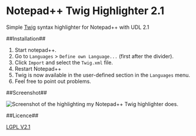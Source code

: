 Notepad++ Twig Highlighter 2.1
==============================

Simple [Twig](http://twig.sensiolabs.org/) syntax highlighter for Notepad++ with UDL 2.1

##Installation##

1. Start notepad++.
2. Go to `Languages` > `Define own Language...` (first after the divider).
3. Click `Import` and select the `Twig.xml` file.
4. Restart Notepad++
5. Twig is now available in the user-defined section in the `Languages` menu.
6. Feel free to point out problems.

##Screenshot##

![Screenshot of the highlighting my Notepad++ Twig highlighter does.](http://i.imgur.com/pesGg8O.png)

##Licence##

[LGPL V2.1](https://github.com/Banane9/notepadplusplus-twig/blob/master/LICENSE.md)
